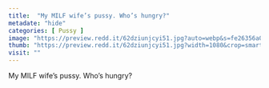 ```yaml
---
title:  "My MILF wife’s pussy. Who’s hungry?"
metadate: "hide"
categories: [ Pussy ]
image: "https://preview.redd.it/62dziunjcyi51.jpg?auto=webp&s=fe26356a0f4586264ea932d37ce7742da6a283d2"
thumb: "https://preview.redd.it/62dziunjcyi51.jpg?width=1080&crop=smart&auto=webp&s=9a860e7f973f3c169ef7a67d730796b93bbe816c"
visit: ""
---
```

My MILF wife’s pussy. Who’s hungry?
